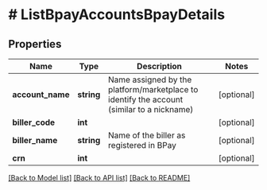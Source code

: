 # # ListBpayAccountsBpayDetails

## Properties

Name | Type | Description | Notes
------------ | ------------- | ------------- | -------------
**account_name** | **string** | Name assigned by the platform/marketplace to identify the account (similar to a nickname) | [optional]
**biller_code** | **int** |  | [optional]
**biller_name** | **string** | Name of the biller as registered in BPay | [optional]
**crn** | **int** |  | [optional]

[[Back to Model list]](../../README.md#models) [[Back to API list]](../../README.md#endpoints) [[Back to README]](../../README.md)
